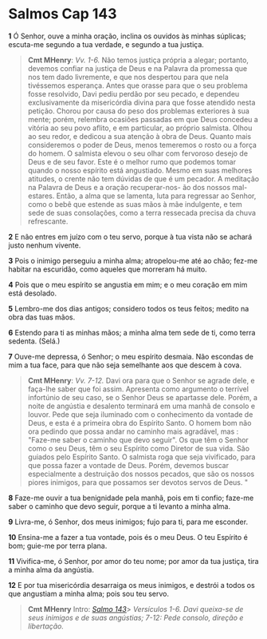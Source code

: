 # Salmos Cap 143

**1** 	Ó Senhor, ouve a minha oração, inclina os ouvidos às minhas súplicas; escuta-me segundo a tua verdade, e segundo a tua justiça.

> **Cmt MHenry**: *Vv. 1-6.* Não temos justiça própria a alegar; portanto, devemos confiar na justiça de Deus e na Palavra da promessa que nos tem dado livremente, e que nos despertou para que nela tivéssemos esperança. Antes que orasse para que o seu problema fosse resolvido, Davi pediu perdão por seu pecado, e dependeu exclusivamente da misericórdia divina para que fosse atendido nesta petição. Chorou por causa do peso dos problemas exteriores à sua mente; porém, relembra ocasiões passadas em que Deus concedeu a vitória ao seu povo aflito, e em particular, ao próprio salmista. Olhou ao seu redor, e dedicou a sua atenção à obra de Deus. Quanto mais consideremos o poder de Deus, menos temeremos o rosto ou a força do homem. O salmista elevou o seu olhar com fervoroso desejo de Deus e de seu favor. Este é o melhor rumo que podemos tomar quando o nosso espírito está angustiado. Mesmo em suas melhores atitudes, o crente não tem dúvidas de que é um pecador. A meditação na Palavra de Deus e a oração recuperar-nos- ão dos nossos mal-estares. Então, a alma que se lamenta, luta para regressar ao Senhor, como o bebê que estende as suas mãos à mãe indulgente, e tem sede de suas consolações, como a terra ressecada precisa da chuva refrescante.

**2** 	E não entres em juízo com o teu servo, porque à tua vista não se achará justo nenhum vivente.

**3** 	Pois o inimigo perseguiu a minha alma; atropelou-me até ao chão; fez-me habitar na escuridão, como aqueles que morreram há muito.

**4** 	Pois que o meu espírito se angustia em mim; e o meu coração em mim está desolado.

**5** 	Lembro-me dos dias antigos; considero todos os teus feitos; medito na obra das tuas mãos.

**6** 	Estendo para ti as minhas mãos; a minha alma tem sede de ti, como terra sedenta. (Selá.)

**7** 	Ouve-me depressa, ó Senhor; o meu espírito desmaia. Não escondas de mim a tua face, para que não seja semelhante aos que descem à cova.

> **Cmt MHenry**: *Vv. 7-12.* Davi ora para que o Senhor se agrade dele, e faça-lhe saber que foi assim. Apresenta como argumento o terrível infortúnio de seu caso, se o Senhor Deus se apartasse dele. Porém, a noite de angústia e desalento terminará em uma manhã de consolo e louvor. Pede que seja iluminado com o conhecimento da vontade de Deus, e esta é a primeira obra do Espírito Santo. O homem bom não ora pedindo que possa andar no caminho mais agradável, mas : "Faze-me saber o caminho que devo seguir". Os que têm o Senhor como o seu Deus, têm o seu Espírito como Diretor de sua vida. São guiados pelo Espírito Santo. O salmista roga que seja vivificado, para que possa fazer a vontade de Deus. Porém, devemos buscar especialmente a destruição dos nossos pecados, que são os nossos piores inimigos, para que possamos ser devotos servos de Deus. "

**8** 	Faze-me ouvir a tua benignidade pela manhã, pois em ti confio; faze-me saber o caminho que devo seguir, porque a ti levanto a minha alma.

**9** 	Livra-me, ó Senhor, dos meus inimigos; fujo para ti, para me esconder.

**10** 	Ensina-me a fazer a tua vontade, pois és o meu Deus. O teu Espírito é bom; guie-me por terra plana.

**11** 	Vivifica-me, ó Senhor, por amor do teu nome; por amor da tua justiça, tira a minha alma da angústia.

**12** 	E por tua misericórdia desarraiga os meus inimigos, e destrói a todos os que angustiam a minha alma; pois sou teu servo.


> **Cmt MHenry** Intro: *[Salmo 143](../19A-Sl/143.md#0)*> *Versículos 1-6. Davi queixa-se de seus inimigos e de suas angústias; 7-12: Pede consolo, direção e libertação.*